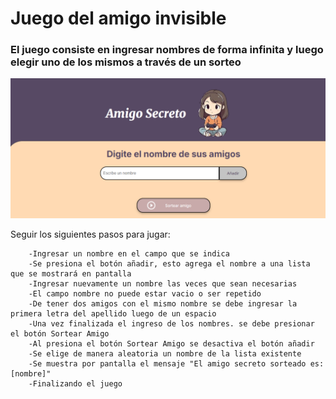 <h1>Juego del amigo invisible</h1>
<h3>El juego consiste en ingresar nombres de forma infinita y luego elegir uno de los mismos a través de un sorteo</h3>
<img src="assets/Captura de pantalla 2025-02-04 002754.png" alt="Imagen del juego amigo secreto">
<p>Seguir los siguientes pasos para jugar: </p>

        -Ingresar un nombre en el campo que se indica
        -Se presiona el botón añadir, esto agrega el nombre a una lista que se mostrará en pantalla
        -Ingresar nuevamente un nombre las veces que sean necesarias
        -El campo nombre no puede estar vacio o ser repetido
        -De tener dos amigos con el mismo nombre se debe ingresar la primera letra del apellido luego de un espacio
        -Una vez finalizada el ingreso de los nombres. se debe presionar el botón Sortear Amigo
        -Al presiona el botón Sortear Amigo se desactiva el botón añadir
        -Se elige de manera aleatoria un nombre de la lista existente
        -Se muestra por pantalla el mensaje "El amigo secreto sorteado es: [nombre]"
        -Finalizando el juego
